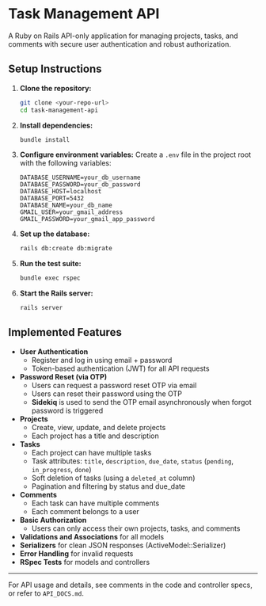 # Task Management API

A Ruby on Rails API-only application for managing projects, tasks, and comments with secure user authentication and robust authorization.

## Setup Instructions

1. **Clone the repository:**
   ```sh
   git clone <your-repo-url>
   cd task-management-api
   ```

2. **Install dependencies:**
   ```sh
   bundle install
   ```

3. **Configure environment variables:**
   Create a `.env` file in the project root with the following variables:
   ```env
   DATABASE_USERNAME=your_db_username
   DATABASE_PASSWORD=your_db_password
   DATABASE_HOST=localhost
   DATABASE_PORT=5432
   DATABASE_NAME=your_db_name
   GMAIL_USER=your_gmail_address
   GMAIL_PASSWORD=your_gmail_app_password
   ```

4. **Set up the database:**
   ```sh
   rails db:create db:migrate
   ```

5. **Run the test suite:**
   ```sh
   bundle exec rspec
   ```

6. **Start the Rails server:**
   ```sh
   rails server
   ```

## Implemented Features

- **User Authentication**
  - Register and log in using email + password
  - Token-based authentication (JWT) for all API requests
- **Password Reset (via OTP)**
  - Users can request a password reset OTP via email
  - Users can reset their password using the OTP
  - **Sidekiq** is used to send the OTP email asynchronously when forgot password is triggered
- **Projects**
  - Create, view, update, and delete projects
  - Each project has a title and description
- **Tasks**
  - Each project can have multiple tasks
  - Task attributes: `title`, `description`, `due_date`, `status` (`pending`, `in_progress`, `done`)
  - Soft deletion of tasks (using a `deleted_at` column)
  - Pagination and filtering by status and due_date
- **Comments**
  - Each task can have multiple comments
  - Each comment belongs to a user
- **Basic Authorization**
  - Users can only access their own projects, tasks, and comments
- **Validations and Associations** for all models
- **Serializers** for clean JSON responses (ActiveModel::Serializer)
- **Error Handling** for invalid requests
- **RSpec Tests** for models and controllers

---

For API usage and details, see comments in the code and controller specs, or refer to `API_DOCS.md`.
